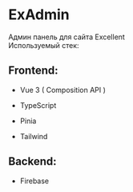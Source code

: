 # ExAdmin
Админ панель для сайта Excellent 
<br> Используемый стек:

## Frontend:  
* Vue 3 ( Composition API )

* TypeScript
* Pinia
* Tailwind 

## Backend: 
* Firebase


